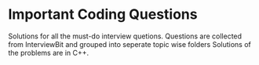 # Important Coding Questions 
Solutions for all the must-do interview quetions.
Questions are collected from InterviewBit and grouped into seperate topic wise folders
Solutions of the problems are in C++.

